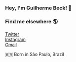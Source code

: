 ### Hey, I'm Guilherme Beck! 👋

### Find me elsewhere 🌎

[Twitter](https://twitter.com/codes_beck) <br>
[Instagram](https://www.instagram.com/gu1beck/) <br>
[Gmail](mailto:gbeckcontato@gmail.com) <br>

🇧🇷 Born in São Paulo, Brazil <br>



